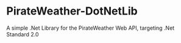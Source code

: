 # PirateWeather-DotNetLib
A simple .Net Library for the PirateWeather Web API, targeting .Net Standard 2.0